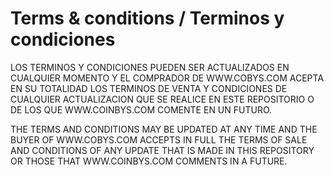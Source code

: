 # Terms & conditions / Terminos y condiciones

LOS TERMINOS Y CONDICIONES PUEDEN SER ACTUALIZADOS EN CUALQUIER MOMENTO Y EL COMPRADOR DE WWW.COBYS.COM ACEPTA EN SU TOTALIDAD LOS TERMINOS DE VENTA Y CONDICIONES DE CUALQUIER ACTUALIZACION QUE SE REALICE EN ESTE REPOSITORIO O DE LOS QUE WWW.COINBYS.COM COMENTE EN UN FUTURO.

THE TERMS AND CONDITIONS MAY BE UPDATED AT ANY TIME AND THE BUYER OF WWW.COBYS.COM ACCEPTS IN FULL THE TERMS OF SALE AND CONDITIONS OF ANY UPDATE THAT IS MADE IN THIS REPOSITORY OR THOSE THAT WWW.COINBYS.COM COMMENTS IN A FUTURE.
